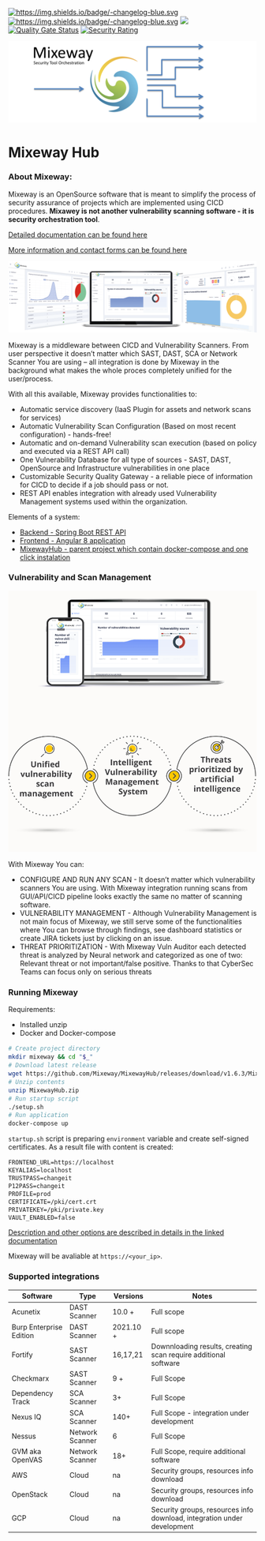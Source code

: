 <a href="https://github.com/Mixeway/MixewayHub/blob/master/releasenote.md"><img src="https://img.shields.io/badge/version-1.6.3-blue" alt="https://img.shields.io/badge/-changelog-blue.svg" data-canonical-src="https://img.shields.io/badge/-changelog-blue.svg" style="max-width:100%;"></a>
<a href="hub.docker.comd"><img src="https://img.shields.io/docker/pulls/mixeway/backend?logo=Mixeway&style=plastic" alt="https://img.shields.io/badge/-changelog-blue.svg" data-canonical-src="https://img.shields.io/badge/-changelog-blue.svg" style="max-width:100%;"></a>
![](https://github.com/Mixeway/MixewayBackend/workflows/Deploy%20prod%20version/badge.svg?branch=master)
[![Quality Gate Status](https://sonarcloud.io/api/project_badges/measure?project=Mixeway_MixewayBackend&metric=alert_status)](https://sonarcloud.io/dashboard?id=Mixeway_MixewayBackend)
[![Security Rating](https://sonarcloud.io/api/project_badges/measure?project=Mixeway_MixewayBackend&metric=security_rating)](https://sonarcloud.io/dashboard?id=Mixeway_MixewayBackend)

![MixewayLogo](.github/img/mixewaybadge.png)

# Mixeway Hub 

### About Mixeway:
Mixeway is an OpenSource software that is meant to simplify the process of security assurance of projects which are implemented using CICD procedures. **Mixawey is not another vulnerability scanning
software - it is security orchestration tool**.

<a href="https://mixeway.github.io">Detailed documentation can be found here</a>

<a href="https://mixeway.io">More information and contact forms can be found here</a>

![](.github/img/lead_image-transparent.png)

Mixeway is a middleware between CICD and Vulnerability Scanners. From user perspective it doesn’t matter which SAST, DAST, SCA or Network Scanner You are using – all integration is done by Mixeway in the background what makes the whole proces completely unified for the user/process.

With all this available, Mixeway provides functionalities to:
- Automatic service discovery (IaaS Plugin for assets and network scans for services)
- Automatic Vulnerability Scan Configuration (Based on most recent configuration) - hands-free!
- Automatic and on-demand Vulnerability scan execution (based on policy and executed via a REST API call)
- One Vulnerability Database for all type of sources - SAST, DAST, OpenSource and Infrastructure vulnerabilities in one place
- Customizable Security Quality Gateway - a reliable piece of information for CICD to decide if a job should pass or not.
- REST API enables integration with already used Vulnerability Management systems used within the organization.

Elements of a system:
- <a href="https://github.com/Mixeway/MixewayBackend">Backend - Spring Boot REST API</a>
- <a href="https://github.com/Mixeway/MixewayFrontend">Frontend - Angular 8 application </a>
- <a href="https://github.com/Mixeway/MixewayHub">MixewayHub - parent project which contain docker-compose and one click instalation </a>

### Vulnerability and Scan Management

![](.github/img/vuln_scan_mgmt.png)

With Mixeway You can:
* CONFIGURE AND RUN ANY SCAN - It doesn’t matter which vulnerability scanners You are using. With Mixeway integration running scans from GUI/API/CICD pipeline looks exactly the same no matter of scanning software.
* VULNERABILITY MANAGEMENT - Although Vulnerability Management is not main focus of Mixeway, we still serve some of the functionalities where You can browse through findings, see dashboard statistics or create JIRA tickets just by clicking on an issue.
* THREAT PRIORITIZATION - With Mixeway Vuln Auditor each detected threat is analyzed by Neural network and categorized as one of two: Relevant threat or not important/false positive. Thanks to that CyberSec Teams can focus only on serious threats

### Running Mixeway

Requirements:
* Installed unzip
* Docker and Docker-compose

```bash
# Create project directory
mkdir mixeway && cd "$_"
# Download latest release
wget https://github.com/Mixeway/MixewayHub/releases/download/v1.6.3/MixewayHub.zip
# Unzip contents
unzip MixewayHub.zip
# Run startup script
./setup.sh
# Run application
docker-compose up
```

`startup.sh` script is preparing `environment` variable and create self-signed certificates. As a result file with content is created:
```shell
FRONTEND_URL=https://localhost
KEYALIAS=localhost
TRUSTPASS=changeit
P12PASS=changeit
PROFILE=prod
CERTIFICATE=/pki/cert.crt
PRIVATEKEY=/pki/private.key
VAULT_ENABLED=false
```

<a href="https://mixeway.github.io/installation/">Description and other options are described in details in the linked documentation</a>

Mixeway will be avaliable at `https://<your_ip>`.

### Supported integrations

| Software | Type | Versions | Notes |
|----------|------|----------|-------|
| Acunetix | DAST Scanner | 10.0 + | Full scope | 
| Burp Enterprise Edition | DAST Scanner | 2021.10 + | Full scope |
| Fortify | SAST Scanner | 16,17,21 | Downnloading results, creating scan require additional software |
| Checkmarx | SAST Scanner | 9 + | Full Scope |
| Dependency Track | SCA Scanner | 3+ | Full Scope|
| Nexus IQ | SCA Scanner | 140+ | Full Scope - integration under development |
| Nessus | Network Scanner | 6 | Full Scope |
| GVM aka OpenVAS | Network Scanner | 18+ | Full Scope, require additional software|
| AWS | Cloud | na | Security groups, resources info download |
| OpenStack | Cloud | na | Security groups, resources info download |
| GCP | Cloud | na | Security groups, resources info download, integration under development |
